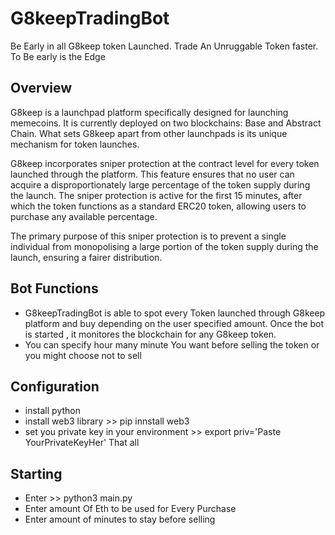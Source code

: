# G8keepTradingBot
Be Early in all G8keep token Launched. Trade An Unruggable Token  faster. To Be early is the Edge

## Overview
G8keep is a launchpad platform specifically designed for launching memecoins. It is currently deployed on two blockchains: Base and Abstract Chain. What sets G8keep apart from other launchpads is its unique mechanism for token launches.  

G8keep incorporates sniper protection at the contract level for every token launched through the platform. This feature ensures that no user can acquire a disproportionately large percentage of the token supply during the launch. The sniper protection is active for the first 15 minutes, after which the token functions as a standard ERC20 token, allowing users to purchase any available percentage.  

The primary purpose of this sniper protection is to prevent a single individual from monopolising a large portion of the token supply during the launch, ensuring a fairer distribution.

## Bot Functions
- G8keepTradingBot is able to spot every Token launched through G8keep platform and buy depending on the user specified amount. Once the bot is started , it monitores the blockchain for any G8keep token.
- You can specify hour many minute You want before selling the token or you might choose not to sell


## Configuration
- install python
- install web3 library >> pip innstall web3
- set you private key in your environment >> export priv='Paste YourPrivateKeyHer'
  That all

## Starting
- Enter >> python3 main.py
- Enter amount Of Eth to be used for Every Purchase
- Enter amount of minutes to stay before selling 






